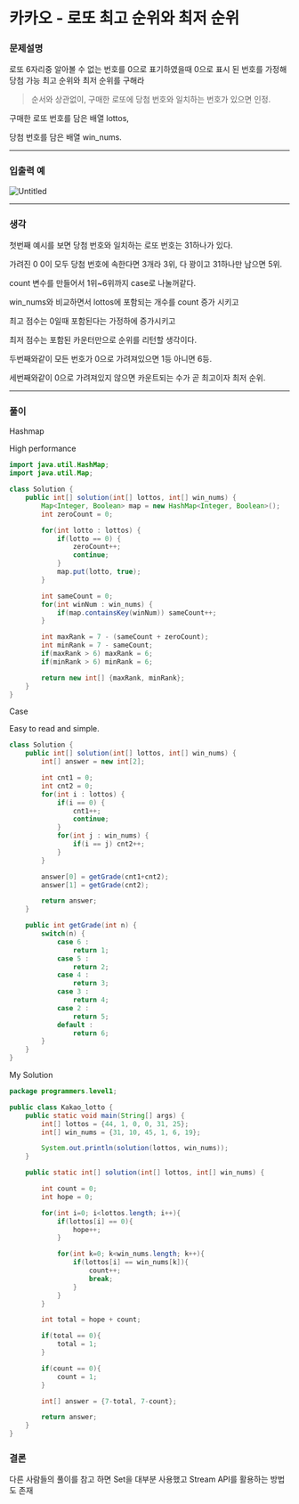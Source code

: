 # 카카오 - 로또 최고 순위와 최저 순위

### **문제설명**

로또 6자리중 알아볼 수 없는 번호를 0으로 표기하였을때 0으로 표시 된 번호를 가정해 당첨 가능 최고 순위와 최저 순위를 구해라

> 순서와 상관없이, 구매한 로또에 당첨 번호와 일치하는 번호가 있으면 인정.
> 

구매한 로또 번호를 담은 배열 lottos,

당첨 번호를 담은 배열 win_nums.

---

### 입출력 예

![Untitled](%E1%84%8F%E1%85%A1%E1%84%8F%E1%85%A1%E1%84%8B%E1%85%A9%20-%20%E1%84%85%E1%85%A9%E1%84%84%E1%85%A9%20%E1%84%8E%E1%85%AC%E1%84%80%E1%85%A9%20%E1%84%89%E1%85%AE%E1%86%AB%E1%84%8B%E1%85%B1%E1%84%8B%E1%85%AA%20%E1%84%8E%E1%85%AC%E1%84%8C%E1%85%A5%20%E1%84%89%E1%85%AE%E1%86%AB%E1%84%8B%E1%85%B1%20f69520279eae42eea9224c0a0190a442/Untitled.png)

---

### 생각

첫번째 예시를 보면 당첨 번호와 일치하는 로또 번호는 31하나가 있다. 

가려진 0 0이 모두 당첨 번호에 속한다면 3개라 3위, 다 꽝이고 31하나만 남으면 5위.

count 변수를 만들어서 1위~6위까지 case로 나눌꺼같다.

win_nums와 비교하면서 lottos에 포함되는 개수를 count 증가 시키고 

최고 점수는 0일때 포함된다는 가정하에 증가시키고 

최저 점수는 포함된 카운터만으로 순위를 리턴할 생각이다.

두번째와같이 모든 번호가 0으로 가려져있으면 1등 아니면 6등. 

세번째와같이 0으로 가려져있지 않으면 카운트되는 수가 곧 최고이자 최저 순위.

---

### 풀이

Hashmap 

High performance 

```java
import java.util.HashMap;
import java.util.Map;

class Solution {
    public int[] solution(int[] lottos, int[] win_nums) {
        Map<Integer, Boolean> map = new HashMap<Integer, Boolean>();
        int zeroCount = 0;

        for(int lotto : lottos) {
            if(lotto == 0) {
                zeroCount++;
                continue;
            }
            map.put(lotto, true);
        }

        int sameCount = 0;
        for(int winNum : win_nums) {
            if(map.containsKey(winNum)) sameCount++;
        }

        int maxRank = 7 - (sameCount + zeroCount);
        int minRank = 7 - sameCount;
        if(maxRank > 6) maxRank = 6;
        if(minRank > 6) minRank = 6;

        return new int[] {maxRank, minRank};
    }
}
```

Case 

Easy to read and simple.

```java
class Solution {
    public int[] solution(int[] lottos, int[] win_nums) {
        int[] answer = new int[2];

        int cnt1 = 0;
        int cnt2 = 0;
        for(int i : lottos) {
            if(i == 0) {
                cnt1++;
                continue;
            }
            for(int j : win_nums) {
                if(i == j) cnt2++;
            }
        }

        answer[0] = getGrade(cnt1+cnt2);
        answer[1] = getGrade(cnt2);

        return answer;
    }

    public int getGrade(int n) {
        switch(n) {
            case 6 :
                return 1;
            case 5 :
                return 2;
            case 4 :
                return 3;
            case 3 :
                return 4;
            case 2 :
                return 5;
            default :
                return 6;
        }
    }
}
```

My Solution

```java
package programmers.level1;

public class Kakao_lotto {
    public static void main(String[] args) {
        int[] lottos = {44, 1, 0, 0, 31, 25};
        int[] win_nums = {31, 10, 45, 1, 6, 19};

        System.out.println(solution(lottos, win_nums));
    }

    public static int[] solution(int[] lottos, int[] win_nums) {

        int count = 0;
        int hope = 0;

        for(int i=0; i<lottos.length; i++){
            if(lottos[i] == 0){
                hope++;
            }

            for(int k=0; k<win_nums.length; k++){
                if(lottos[i] == win_nums[k]){
                    count++;
                    break;
                }
            }
        }

        int total = hope + count;

        if(total == 0){
            total = 1;
        }

        if(count == 0){
            count = 1;
        }

        int[] answer = {7-total, 7-count};

        return answer;
    }
}
```

### 결론

다른 사람들의 풀이를 참고 하면 Set을 대부분 사용했고 Stream API를 활용하는 방법도 존재
